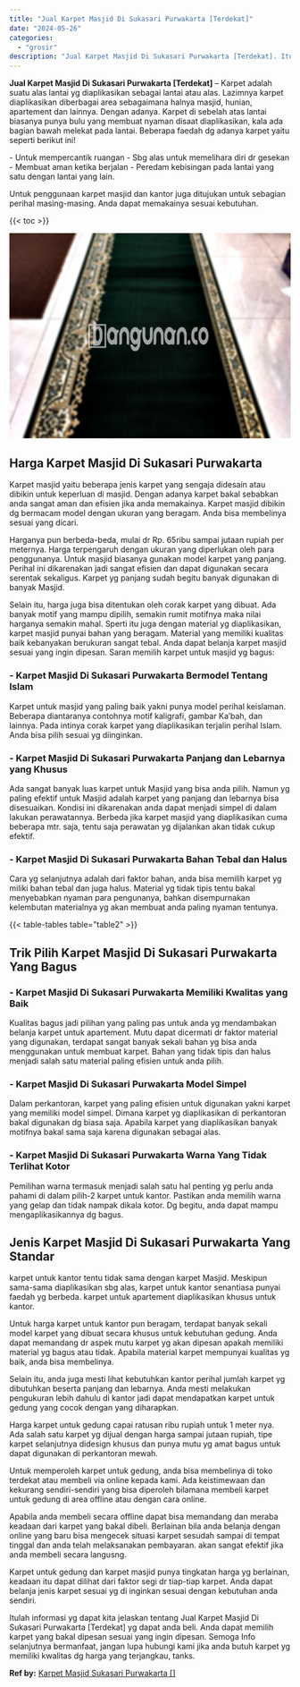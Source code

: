 ```yaml
---
title: "Jual Karpet Masjid Di Sukasari Purwakarta [Terdekat]"
date: "2024-05-26"
categories: 
  - "grosir"
description: "Jual Karpet Masjid Di Sukasari Purwakarta [Terdekat]. Itulah informasi yg dapat kita jelaskan tentang Jual Karpet Masjid Di Sukasari Purwakarta [Terdekat]..."
---
```


**Jual Karpet Masjid Di Sukasari Purwakarta \[Terdekat\]** – Karpet adalah suatu alas lantai yg diaplikasikan sebagai lantai atau alas. Lazimnya karpet diaplikasikan diberbagai area sebagaimana halnya masjid, hunian, apartement dan lainnya. Dengan adanya. Karpet di sebelah atas lantai biasanya punya bulu yang membuat nyaman disaat diaplikasikan, kala ada bagian bawah melekat pada lantai. Beberapa faedah dg adanya karpet yaitu seperti berikut ini!

\- Untuk mempercantik ruangan - Sbg alas untuk memelihara diri dr gesekan - Membuat aman ketika berjalan - Peredam kebisingan pada lantai yang satu dengan lantai yang lain.

Untuk penggunaan karpet masjid dan kantor juga ditujukan untuk sebagian perihal masing-masing. Anda dapat memakainya sesuai kebutuhan.

{{< toc >}}

![Jual Karpet Masjid Di Sukasari Purwakarta [Terdekat]](/images/grosir-karpet-murah-77.png)

## Harga Karpet Masjid Di Sukasari Purwakarta

Karpet masjid yaitu beberapa jenis karpet yang sengaja didesain atau dibikin untuk keperluan di masjid. Dengan adanya karpet bakal sebabkan anda sangat aman dan efisien jika anda memakainya. Karpet masjid dibikin dg bermacam model dengan ukuran yang beragam. Anda bisa membelinya sesuai yang dicari.

Harganya pun berbeda-beda, mulai dr Rp. 65ribu sampai jutaan rupiah per meternya. Harga terpengaruh dengan ukuran yang diperlukan oleh para penggunanya. Untuk masjid biasanya gunakan model karpet yang panjang. Perihal ini dikarenakan jadi sangat efisien dan dapat digunakan secara serentak sekaligus. Karpet yg panjang sudah begitu banyak digunakan di banyak Masjid.

Selain itu, harga juga bisa ditentukan oleh corak karpet yang dibuat. Ada banyak motif yang mampu dipilih, semakin rumit motifnya maka nilai harganya semakin mahal. Sperti itu juga dengan material yg diaplikasikan, karpet masjid punyai bahan yang beragam. Material yang memiliki kualitas baik kebanyakan berukuran sangat tebal. Anda dapat belanja karpet masjid sesuai yang ingin dipesan. Saran memilih karpet untuk masjid yg bagus:

### \- Karpet Masjid Di Sukasari Purwakarta Bermodel Tentang Islam

Karpet untuk masjid yang paling baik yakni punya model perihal keislaman. Beberapa diantaranya contohnya motif kaligrafi, gambar Ka’bah, dan lainnya. Pada intinya corak karpet yang diaplikasikan terjalin perihal Islam. Anda bisa pilih sesuai yg diinginkan.

### \- Karpet Masjid Di Sukasari Purwakarta Panjang dan Lebarnya yang Khusus

Ada sangat banyak luas karpet untuk Masjid yang bisa anda pilih. Namun yg paling efektif untuk Masjid adalah karpet yang panjang dan lebarnya bisa disesuaikan. Kondisi ini dikarenakan anda dapat menjadi simpel di dalam lakukan perawatannya. Berbeda jika karpet masjid yang diaplikasikan cuma beberapa mtr. saja, tentu saja perawatan yg dijalankan akan tidak cukup efektif.

### \- Karpet Masjid Di Sukasari Purwakarta Bahan Tebal dan Halus

Cara yg selanjutnya adalah dari faktor bahan, anda bisa memilih karpet yg miliki bahan tebal dan juga halus. Material yg tidak tipis tentu bakal menyebabkan nyaman para pengunanya, bahkan disempurnakan kelembutan materialnya yg akan membuat anda paling nyaman tentunya.

{{< table-tables table="table2" >}}

## Trik Pilih Karpet Masjid Di Sukasari Purwakarta Yang Bagus

### \- Karpet Masjid Di Sukasari Purwakarta Memiliki Kwalitas yang Baik

Kualitas bagus jadi pilihan yang paling pas untuk anda yg mendambakan belanja karpet untuk apartement. Mutu dapat dicermati dr faktor material yang digunakan, terdapat sangat banyak sekali bahan yg bisa anda menggunakan untuk membuat karpet. Bahan yang tidak tipis dan halus menjadi salah satu material paling efisien untuk anda pilih.

### \- Karpet Masjid Di Sukasari Purwakarta Model Simpel

Dalam perkantoran, karpet yang paling efisien untuk digunakan yakni karpet yang memiliki model simpel. Dimana karpet yg diaplikasikan di perkantoran bakal digunakan dg biasa saja. Apabila karpet yang diaplikasikan banyak motifnya bakal sama saja karena digunakan sebagai alas.

### \- Karpet Masjid Di Sukasari Purwakarta Warna Yang Tidak Terlihat Kotor

Pemilihan warna termasuk menjadi salah satu hal penting yg perlu anda pahami di dalam pilih-2 karpet untuk kantor. Pastikan anda memilih warna yang gelap dan tidak nampak dikala kotor. Dg begitu, anda dapat mampu mengaplikasikannya dg bagus.

## Jenis Karpet Masjid Di Sukasari Purwakarta Yang Standar

karpet untuk kantor tentu tidak sama dengan karpet Masjid. Meskipun sama-sama diaplikasikan sbg alas, karpet untuk kantor senantiasa punyai faedah yg berbeda. karpet untuk apartement diaplikasikan khusus untuk kantor.

Untuk harga karpet untuk kantor pun beragam, terdapat banyak sekali model karpet yang dibuat secara khusus untuk kebutuhan gedung. Anda dapat memandang dr aspek mutu karpet yg akan dipesan apakah memiliki material yg bagus atau tidak. Apabila material karpet mempunyai kualitas yg baik, anda bisa membelinya.

Selain itu, anda juga mesti lihat kebutuhkan kantor perihal jumlah karpet yg dibutuhkan beserta panjang dan lebarnya. Anda mesti melakukan pengukuran lebih dahulu di kantor jadi dapat mendapatkan karpet untuk gedung yang cocok dengan yang diharapkan.

Harga karpet untuk gedung capai ratusan ribu rupiah untuk 1 meter nya. Ada salah satu karpet yg dijual dengan harga sampai jutaan rupiah, tipe karpet selanjutnya didesign khusus dan punya mutu yg amat bagus untuk dapat digunakan di perkantoran mewah.

Untuk memperoleh karpet untuk gedung, anda bisa membelinya di toko terdekat atau membeli via online kepada kami. Ada keistimewaan dan kekurang sendiri-sendiri yang bisa diperoleh bilamana membeli karpet untuk gedung di area offline atau dengan cara online.

Apabila anda membeli secara offline dapat bisa memandang dan meraba keadaan dari karpet yang bakal dibeli. Berlainan bila anda belanja dengan online yang baru bisa mengecek situasi karpet sesudah sampai di tempat tinggal dan anda telah melaksanakan pembayaran. akan sangat efektif jika anda membeli secara langusng.

Karpet untuk gedung dan karpet masjid punya tingkatan harga yg berlainan, keadaan itu dapat dilihat dari faktor segi dr tiap-tiap karpet. Anda dapat belanja jenis karpet sesuai yg di inginkan sesuai dengan kebutuhan anda sendiri.

Itulah informasi yg dapat kita jelaskan tentang Jual Karpet Masjid Di Sukasari Purwakarta \[Terdekat\] yg dapat anda beli. Anda dapat memilih karpet yang bakal dipesan sesuai yang ingin dipesan. Semoga Info selanjutnya bermanfaat, jangan lupa hubungi kami jika anda butuh karpet yg memiliki kwalitas dg harga yang terjangkau, tanks.

**Ref by:**  [Karpet Masjid Sukasari Purwakarta []](https://id.wikipedia.org/wiki/Karpet)
